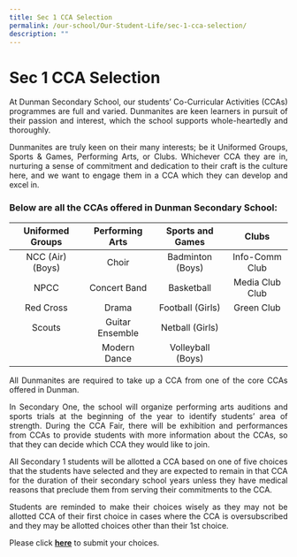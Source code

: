 ```yaml
---
title: Sec 1 CCA Selection
permalink: /our-school/Our-Student-Life/sec-1-cca-selection/
description: ""
---
```


# Sec 1 CCA Selection

<p style="text-align: justify;">At Dunman Secondary School, our students’ Co-Curricular Activities (CCAs) programmes are full and varied. Dunmanites are keen learners in pursuit of their passion and interest, which the school supports whole-heartedly and thoroughly.</p>

<p style="text-align: justify;">Dunmanites are truly keen on their many interests; be it Uniformed Groups, Sports & Games, Performing Arts, or Clubs. Whichever CCA they are in, nurturing a sense of commitment and dedication to their craft is the culture here, and we want to engage them in a CCA which they can develop and excel in.</p>

### Below are all the CCAs offered in Dunman Secondary School:

| Uniformed Groups | Performing Arts |  Sports and Games |      Clubs      |
|:----------------:|:---------------:|:-----------------:|:---------------:|
| NCC (Air) (Boys) |      Choir      |  Badminton (Boys) |  Info-Comm Club |
|       NPCC       |   Concert Band  |     Basketball    | Media Club Club |
|     Red Cross    |      Drama      |  Football (Girls) |    Green Club   |
|      Scouts      | Guitar Ensemble |  Netball (Girls)  |                 |
|                  |   Modern Dance  | Volleyball (Boys) |                 |


<p style="text-align: justify;">All Dunmanites are required to take up a CCA from one of the core CCAs offered in Dunman.</p>

<p style="text-align: justify;">In Secondary One, the school will organize performing arts auditions and sports trials at the beginning of the year to identify students’ area of strength. During the CCA Fair, there will be exhibition and performances from CCAs to provide students with more information about the CCAs, so that they can decide which CCA they would like to join.</p>

<p style="text-align: justify;">All Secondary 1 students will be allotted a CCA based on one of five choices that the students have selected and they are expected to remain in that CCA for the duration of their secondary school years unless they have medical reasons that preclude them from serving their commitments to the CCA.</p>

<p style="text-align: justify;">Students are reminded to make their choices wisely as they may not be allotted CCA of their first choice in cases where the CCA is oversubscribed and they may be allotted choices other than their 1st choice.</p>

Please click [**here**](https://learnfusion.com/schools/dunmansec/) to submit your choices.